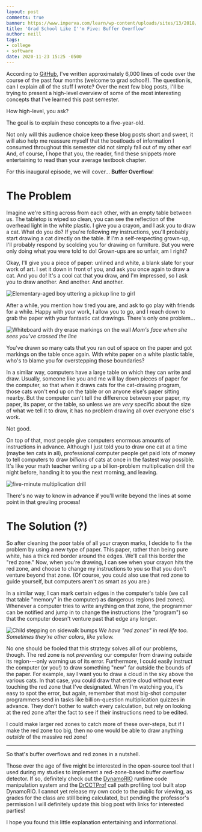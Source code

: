 ```yaml
---
layout: post
comments: true
banner: https://www.imperva.com/learn/wp-content/uploads/sites/13/2018/01/buffer-overflow.png
title: 'Grad School Like I''m Five: Buffer Overflow'
author: neill
tags:
- college
- software
date: 2020-11-23 15:25 -0500
---
```

According to [GitHub](https://github.com), I've written approximately 6,000 lines of code over the course of the past four months (welcome to grad school!).
The question is, can I explain all of the stuff I wrote? <!--more-->
Over the next few blog posts, I'll be trying to present a high-level overview of some of the most interesting concepts that I've learned this past semester.

How high-level, you ask?

The goal is to explain these concepts to a five-year-old.

Not only will this audience choice keep these blog posts short and sweet, it will also help me reassure myself that the boatloads of information I consumed throughout this semester did not simply fall out of my other ear!
And, of course, I hope that you, the reader, find these snippets more entertaining to read than your average textbook chapter.

For this inaugural episode, we will cover... **Buffer Overflow**!

# The Problem

Imagine we're sitting across from each other, with an empty table between us.
The tabletop is wiped so clean, you can see the reflection of the overhead light in the white plastic.
I give you a crayon, and I ask you to draw a cat.
What do you do?
If you're following my instructions, you'll probably start drawing a cat directly on the table.
If I'm a self-respecting grown-up, I'll probably respond by scolding you for drawing on furniture.
But you were only doing what you were told to do!
Grown-ups are so unfair, am I right?

Okay, I'll give you a piece of paper: unlined and white, a blank slate for your work of art.
I set it down in front of you, and ask you once again to draw a cat.
And you do!
It's a cool cat that you draw, and I'm impressed, so I ask you to draw another.
And another.
And another.

![Elementary-aged boy uttering a pickup line to girl](https://pics.me.me/hey-girl-isaw-you-coloring-inside-the-linesearlierandivejust-gotto-say-7937983.png)

After a while, you mention how tired you are, and ask to go play with friends for a while.
Happy with your work, I allow you to go, and I reach down to grab the paper with your fantastic cat drawings.
There's only one problem...

![Whiteboard with dry erase markings on the wall](https://www.kenarry.com/wp-content/uploads/2014/09/how-to-get-dry-erase-marker-off-the-wall2.webp)
_Mom's face when she sees you've crossed the line_

You've drawn so many cats that you ran out of space on the paper and got markings on the table once again.
With white paper on a white plastic table, who's to blame you for overstepping those boundaries?

In a similar way, computers have a large table on which they can write and draw.
Usually, someone like you and me will lay down pieces of paper for the computer, so that when it draws cats for the cat-drawing program, those cats won't end up on the table or on anyone else's paper sitting nearby.
But the computer can't tell the difference between your paper, my paper, its paper, or the table, so unless we are _very_ specific about the size of what we tell it to draw, it has no problem drawing all over everyone else's work.

Not good.

On top of that, most people give computers enormous amounts of instructions in advance.
Although I just told you to draw one cat at a time (maybe ten cats in all), professional computer people get paid lots of money to tell computers to draw _billions_ of cats at once in the fastest way possible.
It's like your math teacher writing up a billion-problem multiplication drill the night before, handing it to you the next morning, and leaving.

![five-minute multiplication drill](https://www.1989generationinitiative.org/j/2020/07/times-table-worksheets-activity-shelter-multiplication-drill-counting-money-kindergarten.jpg)

There's no way to know in advance if you'll write beyond the lines at some point in that greuling process!

# The Solution (?)

So after cleaning the poor table of all your crayon marks, I decide to fix the problem by using a new type of paper.
This paper, rather than being pure white, has a thick red border around the edges.
We'll call this border the "red zone."
Now, when you're drawing, I can see when your crayon hits the red zone, and choose to change my instructions to you so that you don't venture beyond that zone.
(Of course, you could also use that red zone to guide yourself, but computers aren't as smart as you are.)

In a similar way, I can mark certain edges in the computer's table (we call that table "memory" in the computer) as dangerous regions (red zones).
Whenever a computer tries to write anything on that zone, the programmer can be notified and jump in to change the instructions (the "program") so that the computer doesn't venture past that edge any longer.

![Child stepping on sidewalk bumps](https://www.simplemost.com/wp-content/uploads/2017/02/7275464206_72432c61cd_o_sidewalk-bumps.jpg)
_We have "red zones" in real life too. Sometimes they're other colors, like yellow._

No one should be fooled that this strategy solves all of our problems, though.
The red zone is not _preventing_ our computer from drawing outside its region---only warning us of its error.
Furthermore, I could easily instruct the computer (or you!) to draw something "new" far outside the bounds of the paper.
For example, say I want you to draw a cloud in the sky above the various cats.
In that case, you could draw that entire cloud without ever touching the red zone that I've designated.
When I'm watching you, it's easy to spot the error, but again, remember that most big-shot computer programmers send in tasks like billion-question multiplication quizzes in advance.
They don't bother to watch every calculation, but rely on looking at the red zone after the fact to see if their instructions need to be edited.

I could make larger red zones to catch more of these over-steps, but if I make the red zone too big, then no one would be able to draw anything _outside_ of the massive red zone!

---

So that's buffer overflows and red zones in a nutshell.

Those over the age of five might be interested in the open-source tool that I used during my studies to implement a red-zone-based buffer overflow detector.
If so, definitely check out the [DynamoRIO](https://dynamorio.org/) runtime code manipulation system and the [DrCCTProf](https://github.com/Xuhpclab/DrCCTProf) call path profiling tool built atop DynamoRIO.
I cannot yet release my own code to the public for viewing, as grades for the class are still being calculated, but pending the professor's permission I will definitely update this blog post with links for interested parties!

I hope you found this little explanation entertaining and informational.